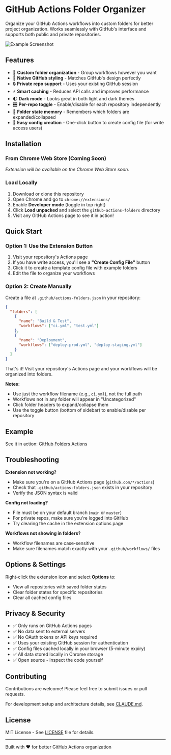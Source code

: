 # GitHub Actions Folder Organizer

Organize your GitHub Actions workflows into custom folders for better project organization. Works seamlessly with GitHub's interface and supports both public and private repositories.

![Example Screenshot](https://via.placeholder.com/800x400?text=Screenshot+Coming+Soon)

## Features

- 📁 **Custom folder organization** - Group workflows however you want
- 🎨 **Native GitHub styling** - Matches GitHub's design perfectly
- 🔒 **Private repo support** - Uses your existing GitHub session
- ⚡ **Smart caching** - Reduces API calls and improves performance
- 🌓 **Dark mode** - Looks great in both light and dark themes
- 🎛️ **Per-repo toggle** - Enable/disable for each repository independently
- 💾 **Folder state memory** - Remembers which folders are expanded/collapsed
- 🔧 **Easy config creation** - One-click button to create config file (for write access users)

## Installation

### From Chrome Web Store (Coming Soon)

*Extension will be available on the Chrome Web Store soon.*

### Load Locally

1. Download or clone this repository
2. Open Chrome and go to `chrome://extensions/`
3. Enable **Developer mode** (toggle in top right)
4. Click **Load unpacked** and select the `github-actions-folders` directory
5. Visit any GitHub Actions page to see it in action!

## Quick Start

### Option 1: Use the Extension Button

1. Visit your repository's Actions page
2. If you have write access, you'll see a **"Create Config File"** button
3. Click it to create a template config file with example folders
4. Edit the file to organize your workflows

### Option 2: Create Manually

Create a file at `.github/actions-folders.json` in your repository:

```json
{
  "folders": [
    {
      "name": "Build & Test",
      "workflows": ["ci.yml", "test.yml"]
    },
    {
      "name": "Deployment",
      "workflows": ["deploy-prod.yml", "deploy-staging.yml"]
    }
  ]
}
```

That's it! Visit your repository's Actions page and your workflows will be organized into folders.

**Notes:**
- Use just the workflow filename (e.g., `ci.yml`), not the full path
- Workflows not in any folder will appear in "Uncategorized"
- Click folder headers to expand/collapse them
- Use the toggle button (bottom of sidebar) to enable/disable per repository

## Example

See it in action: [GitHub Folders Actions](https://github.com/Kurigi/github-folders/actions)

## Troubleshooting

**Extension not working?**
- Make sure you're on a GitHub Actions page (`github.com/*/actions`)
- Check that `.github/actions-folders.json` exists in your repository
- Verify the JSON syntax is valid

**Config not loading?**
- File must be on your default branch (`main` or `master`)
- For private repos, make sure you're logged into GitHub
- Try clearing the cache in the extension options page

**Workflows not showing in folders?**
- Workflow filenames are case-sensitive
- Make sure filenames match exactly with your `.github/workflows/` files

## Options & Settings

Right-click the extension icon and select **Options** to:
- View all repositories with saved folder states
- Clear folder states for specific repositories
- Clear all cached config files

## Privacy & Security

- ✅ Only runs on GitHub Actions pages
- ✅ No data sent to external servers
- ✅ No OAuth tokens or API keys required
- ✅ Uses your existing GitHub session for authentication
- ✅ Config files cached locally in your browser (5-minute expiry)
- ✅ All data stored locally in Chrome storage
- ✅ Open source - inspect the code yourself

## Contributing

Contributions are welcome! Please feel free to submit issues or pull requests.

For development setup and architecture details, see [CLAUDE.md](./CLAUDE.md).

## License

MIT License - See [LICENSE](./LICENSE) file for details.

---

Built with ❤️ for better GitHub Actions organization
